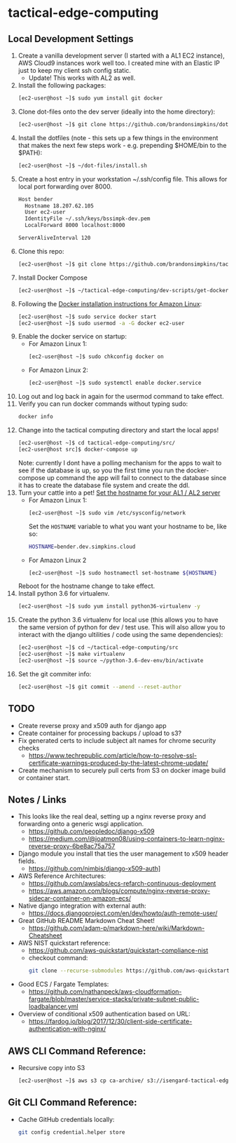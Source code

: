 # tactical-edge-computing

## Local Development Settings

01. Create a vanilla development server (I started with a AL1 EC2 instance), AWS
    Cloud9 instances work well too. I created mine with an Elastic IP just to
    keep my client ssh config static.
    - Update! This works with AL2 as well.
02. Install the following packages:
    ```bash
    [ec2-user@host ~]$ sudo yum install git docker
    ```
03. Clone dot-files onto the dev server (ideally into the home directory):
    ```bash
    [ec2-user@host ~]$ git clone https://github.com/brandonsimpkins/dot-files
    ```
04. Install the dotfiles (note - this sets up a few things in the environment
    that makes the next few steps work - e.g. prepending $HOME/bin to the
    $PATH):
    ```bash
    [ec2-user@host ~]$ ~/dot-files/install.sh
    ```
05. Create a host entry in your workstation ~/.ssh/config file. This allows for
    local port forwarding over 8000.
    ```bash
    Host bender
      Hostname 18.207.62.105
      User ec2-user
      IdentityFile ~/.ssh/keys/bssimpk-dev.pem
      LocalForward 8000 localhost:8000

    ServerAliveInterval 120
    ```
06. Clone this repo:
    ```bash
    [ec2-user@host ~]$ git clone https://github.com/brandonsimpkins/tactical-edge-computing
    ```
07. Install Docker Compose
    ```bash
    [ec2-user@host ~]$ ~/tactical-edge-computing/dev-scripts/get-docker-compose.sh
    ```
08. Following the [Docker installation instructions for Amazon Linux](https://docs.aws.amazon.com/AmazonECS/latest/developerguide/docker-basics.html):
    ```bash
    [ec2-user@host ~]$ sudo service docker start
    [ec2-user@host ~]$ sudo usermod -a -G docker ec2-user
    ```
09. Enable the docker service on startup:
    - For Amazon Linux 1:
      ```bash
      [ec2-user@host ~]$ sudo chkconfig docker on
      ```
    - For Amazon Linux 2:
      ```bash
      [ec2-user@host ~]$ sudo systemctl enable docker.service
      ```
10. Log out and log back in again for the usermod command to take effect.
11. Verify you can run docker commands without typing sudo:
    ```bash
    docker info
    ```
12. Change into the tactical computing directory and start the local apps!
    ```bash
    [ec2-user@host ~]$ cd tactical-edge-computing/src/
    [ec2-user@host src]$ docker-compose up
    ```
    Note: currently I dont have a polling mechanism for the apps to wait to see
    if the database is up, so you the first time you run the docker-compose up
    command the app will fail to connect to the database since it has to create
    the database file system and create the ddl.
13. Turn your cattle into a pet! [Set the hostname for your AL1 / AL2  server](https://docs.aws.amazon.com/AWSEC2/latest/UserGuide/set-hostname.html)
    - For Amazon Linux 1:
      ```bash
      [ec2-user@host ~]$ sudo vim /etc/sysconfig/network
      ```
      Set the `HOSTNAME` variable to what you want your hostname to be, like so:
      ```bash
      HOSTNAME=bender.dev.simpkins.cloud
      ```
    - For Amazon Linux 2
      ```bash
      [ec2-user@host ~]$ sudo hostnamectl set-hostname ${HOSTNAME}
      ```
    Reboot for the hostname change to take effect.
14. Install python 3.6 for virtualenv.
    ```bash
    [ec2-user@host ~]$ sudo yum install python36-virtualenv -y
    ```
15. Create the python 3.6 virtualenv for local use (this allows you to have the
    same version of python for dev / test use. This will also allow you to
    interact with the django ultilities / code using the same dependencies):
    ```bash
    [ec2-user@host ~]$ cd ~/tactical-edge-computing/src
    [ec2-user@host ~]$ make virtualenv
    [ec2-user@host ~]$ source ~/python-3.6-dev-env/bin/activate
    ```
16. Set the git commiter info:
    ```bash
    [ec2-user@host ~]$ git commit --amend --reset-author
    ```

## TODO
- Create reverse proxy and x509 auth for django app
- Create container for processing backups / upload to s3?
- Fix generated certs to include subject alt names for chrome security checks
  - https://www.techrepublic.com/article/how-to-resolve-ssl-certificate-warnings-produced-by-the-latest-chrome-update/
- Create mechanism to securely pull certs from S3 on docker image build or
  container start.

## Notes / Links
- This looks like the real deal, setting up a nginx reverse proxy and
  forwarding onto a generic wsgi application.
  - https://github.com/peopledoc/django-x509
  - https://medium.com/@joatmon08/using-containers-to-learn-nginx-reverse-proxy-6be8ac75a757
- Django module you install that ties the user management to x509 header
  fields.
  - https://github.com/nimbis/django-x509-auth]
- AWS Reference Architectures:
  - https://github.com/awslabs/ecs-refarch-continuous-deployment
  - https://aws.amazon.com/blogs/compute/nginx-reverse-proxy-sidecar-container-on-amazon-ecs/
- Native django integration with external auth:
  - https://docs.djangoproject.com/en/dev/howto/auth-remote-user/
- Great GitHub README Markdown Cheat Sheet!
  - https://github.com/adam-p/markdown-here/wiki/Markdown-Cheatsheet
- AWS NIST quickstart reference:
  - https://github.com/aws-quickstart/quickstart-compliance-nist
  - checkout command:
    ```bash
    git clone --recurse-submodules https://github.com/aws-quickstart/quickstart-compliance-nist
    ```
- Good ECS / Fargate Templates:
  - https://github.com/nathanpeck/aws-cloudformation-fargate/blob/master/service-stacks/private-subnet-public-loadbalancer.yml
- Overview of conditional x509 authentication based on URL:
  -  https://fardog.io/blog/2017/12/30/client-side-certificate-authentication-with-nginx/



## AWS CLI Command Reference:
- Recursive copy into S3
  ```bash
  [ec2-user@host ~]$ aws s3 cp ca-archive/ s3://isengard-tactical-edge-computing-dev-bucket/ca-archive --recursive
  ```

## Git CLI Command Reference:
- Cache GitHub credentials locally:
  ```bash
  git config credential.helper store
  ```
